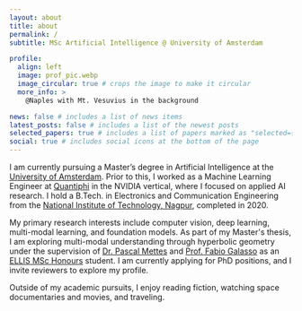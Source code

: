 ```yaml
---
layout: about
title: about
permalink: /
subtitle: MSc Artificial Intelligence @ University of Amsterdam

profile:
  align: left
  image: prof_pic.webp
  image_circular: true # crops the image to make it circular
  more_info: >
    @Naples with Mt. Vesuvius in the background

news: false # includes a list of news items
latest_posts: false # includes a list of the newest posts
selected_papers: true # includes a list of papers marked as "selected={true}"
social: true # includes social icons at the bottom of the page
---
```


I am currently pursuing a Master’s degree in Artificial Intelligence at the [University of Amsterdam](https://www.uva.nl/en). Prior to this, I worked as a Machine Learning Engineer at [Quantiphi](https://quantiphi.com/) in the NVIDIA vertical, where I focused on applied AI research. I hold a B.Tech. in Electronics and Communication Engineering from the [National Institute of Technology, Nagpur](https://vnit.ac.in/), completed in 2020.

My primary research interests include computer vision, deep learning, multi-modal learning, and foundation models. As part of my Master's thesis, I am exploring multi-modal understanding through hyperbolic geometry under the supervision of [Dr. Pascal Mettes](https://staff.fnwi.uva.nl/p.s.m.mettes/) and [Prof. Fabio Galasso](https://fgalasso.bitbucket.io/) as an [ELLIS MSc Honours](https://ivi.fnwi.uva.nl/ellis/) student. I am currently applying for PhD positions, and I invite reviewers to explore my profile.

Outside of my academic pursuits, I enjoy reading fiction, watching space documentaries and movies, and traveling.